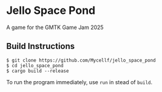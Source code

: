 # Jello Space Pond

A game for the GMTK Game Jam 2025

## Build Instructions

```
$ git clone https://github.com/Mycellf/jello_space_pond
$ cd jello_space_pond
$ cargo build --release
```

To run the program immediately, use `run` in stead of `build`.

